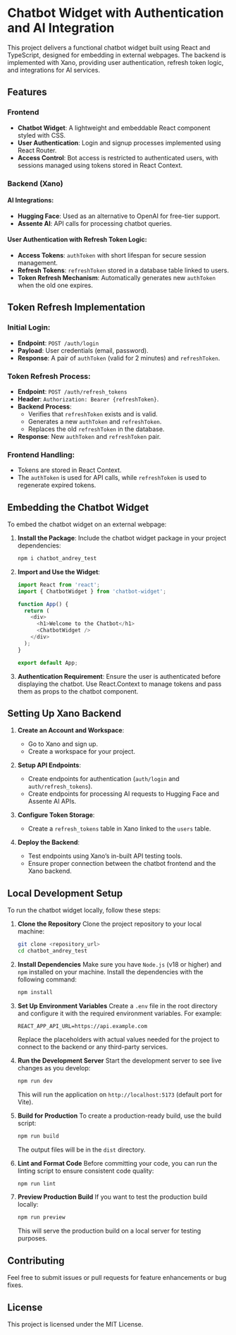 # Chatbot Widget with Authentication and AI Integration

This project delivers a functional chatbot widget built using React and TypeScript, designed for embedding in external webpages. The backend is implemented with Xano, providing user authentication, refresh token logic, and integrations for AI services.

## Features

### Frontend
- **Chatbot Widget**: A lightweight and embeddable React component styled with CSS.
- **User Authentication**: Login and signup processes implemented using React Router.
- **Access Control**: Bot access is restricted to authenticated users, with sessions managed using tokens stored in React Context.

### Backend (Xano)
#### AI Integrations:
- **Hugging Face**: Used as an alternative to OpenAI for free-tier support.
- **Assente AI**: API calls for processing chatbot queries.

#### User Authentication with Refresh Token Logic:
- **Access Tokens**: `authToken` with short lifespan for secure session management.
- **Refresh Tokens**: `refreshToken` stored in a database table linked to users.
- **Token Refresh Mechanism**: Automatically generates new `authToken` when the old one expires.

## Token Refresh Implementation

### Initial Login:
- **Endpoint**: `POST /auth/login`
- **Payload**: User credentials (email, password).
- **Response**: A pair of `authToken` (valid for 2 minutes) and `refreshToken`.

### Token Refresh Process:
- **Endpoint**: `POST /auth/refresh_tokens`
- **Header**: `Authorization: Bearer {refreshToken}`.
- **Backend Process**:
   - Verifies that `refreshToken` exists and is valid.
   - Generates a new `authToken` and `refreshToken`.
   - Replaces the old `refreshToken` in the database.
- **Response**: New `authToken` and `refreshToken` pair.

### Frontend Handling:
- Tokens are stored in React Context.
- The `authToken` is used for API calls, while `refreshToken` is used to regenerate expired tokens.

## Embedding the Chatbot Widget

To embed the chatbot widget on an external webpage:

1. **Install the Package**:
   Include the chatbot widget package in your project dependencies:
   ```bash
   npm i chatbot_andrey_test
   ```

2. **Import and Use the Widget**:
   ```javascript
   import React from 'react';
   import { ChatbotWidget } from 'chatbot-widget';

   function App() {
     return (
       <div>
         <h1>Welcome to the Chatbot</h1>
         <ChatbotWidget />
       </div>
     );
   }

   export default App;
   ```

3. **Authentication Requirement**:
   Ensure the user is authenticated before displaying the chatbot. Use React.Context to manage tokens and pass them as props to the chatbot component.

## Setting Up Xano Backend

1. **Create an Account and Workspace**:
   - Go to Xano and sign up.
   - Create a workspace for your project.

2. **Setup API Endpoints**:
   - Create endpoints for authentication (`auth/login` and `auth/refresh_tokens`).
   - Create endpoints for processing AI requests to Hugging Face and Assente AI APIs.

3. **Configure Token Storage**:
   - Create a `refresh_tokens` table in Xano linked to the `users` table.

4. **Deploy the Backend**:
   - Test endpoints using Xano’s in-built API testing tools.
   - Ensure proper connection between the chatbot frontend and the Xano backend.

## Local Development Setup

To run the chatbot widget locally, follow these steps:

1. **Clone the Repository**
   Clone the project repository to your local machine:
   ```bash
   git clone <repository_url>
   cd chatbot_andrey_test
   ```

2. **Install Dependencies**
   Make sure you have `Node.js` (v18 or higher) and `npm` installed on your machine. Install the dependencies with the following command:
   ```bash
   npm install
   ```

3. **Set Up Environment Variables**
   Create a `.env` file in the root directory and configure it with the required environment variables. For example:
   ```env
   REACT_APP_API_URL=https://api.example.com
   ```
   Replace the placeholders with actual values needed for the project to connect to the backend or any third-party services.

4. **Run the Development Server**
   Start the development server to see live changes as you develop:
   ```bash
   npm run dev
   ```
   This will run the application on `http://localhost:5173` (default port for Vite).

5. **Build for Production**
   To create a production-ready build, use the build script:
   ```bash
   npm run build
   ```
   The output files will be in the `dist` directory.

6. **Lint and Format Code**
   Before committing your code, you can run the linting script to ensure consistent code quality:
   ```bash
   npm run lint
   ```

7. **Preview Production Build**
   If you want to test the production build locally:
   ```bash
   npm run preview
   ```
   This will serve the production build on a local server for testing purposes.

## Contributing

Feel free to submit issues or pull requests for feature enhancements or bug fixes.

## License

This project is licensed under the MIT License.

